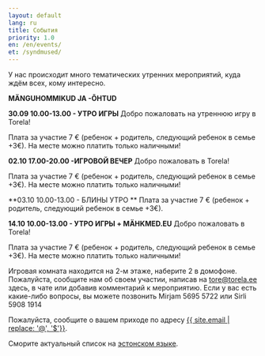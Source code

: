 ```yaml
---
layout: default
lang: ru
title: События
priority: 1.0
en: /en/events/
et: /syndmused/
---
```

У нас происходит много тематических утренних мероприятий, куда ждём всех, кому интересно.

**MÄNGUHOMMIKUD JA -ÕHTUD**

**30.09 10.00-13.00 - УТРО ИГРЫ**
Добро пожаловать на утреннюю игру в Torela!

Плата за участие 7 € (ребенок + родитель, следующий ребенок в семье +3€).
На месте можно платить только наличными!

**02.10 17.00-20.00 -ИГРОВОЙ ВЕЧЕР**
Добро пожаловать в Torela!

Плата за участие 7 € (ребенок + родитель, следующий ребенок в семье +3€).
На месте можно платить только наличными!

**03.10 10.00-13.00 - БЛИНЫ УТРО **
Плата за участие 7 € (ребенок + родитель, следующий ребенок в семье +3€).


**14.10 10.00-13.00 - УТРО ИГРЫ + MÄHKMED.EU**
Добро пожаловать в Torela!

Плата за участие 7 € (ребенок + родитель, следующий ребенок в семье +3€).
На месте можно платить только наличными!




Игровая комната находится на 2-м этаже, наберите 2 в домофоне. Пожалуйста, сообщите нам об своем участии, написав на tore@torela.ee здесь, в чате или добавив комментарий к мероприятию.
Если у вас есть какие-либо вопросы, вы можете позвонить  Mirjam 5695 5722 или Sirli 5908 1914

Пожалуйста, сообщите о вашем приходе по адресу [{{ site.email | replace: '@', '$'}}](mailto).

Сморите актуальный список на [эстонском языке](/syndmused/).


